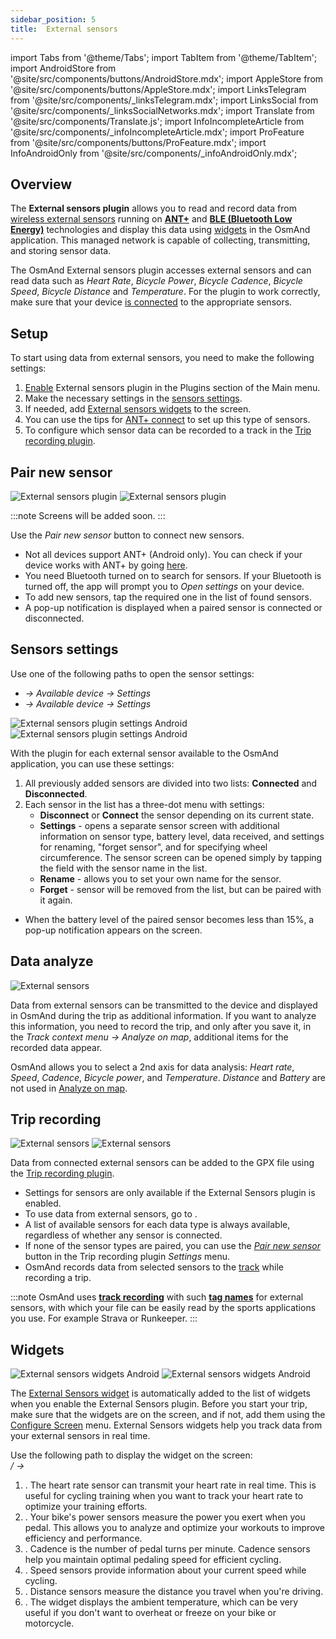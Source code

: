 ```yaml
---
sidebar_position: 5
title:  External sensors
---
```


import Tabs from '@theme/Tabs';
import TabItem from '@theme/TabItem';
import AndroidStore from '@site/src/components/buttons/AndroidStore.mdx';
import AppleStore from '@site/src/components/buttons/AppleStore.mdx';
import LinksTelegram from '@site/src/components/_linksTelegram.mdx';
import LinksSocial from '@site/src/components/_linksSocialNetworks.mdx';
import Translate from '@site/src/components/Translate.js';
import InfoIncompleteArticle from '@site/src/components/_infoIncompleteArticle.mdx';
import ProFeature from '@site/src/components/buttons/ProFeature.mdx';
import InfoAndroidOnly from '@site/src/components/_infoAndroidOnly.mdx';


<InfoIncompleteArticle/>

## Overview

The **External sensors plugin** allows you to read and record data from [wireless external sensors](https://en.wikipedia.org/wiki/Wireless_sensor_network) running on [**ANT+**](https://en.wikipedia.org/wiki/ANT_(network)) and [**BLE (Bluetooth Low Energy)**](https://www.wikiwand.com/en/Bluetooth_Low_Energy) technologies and display this data using [widgets](#widgets) in the OsmAnd application. This managed network is capable of collecting, transmitting, and storing sensor data.  

The OsmAnd External sensors plugin accesses external sensors and can read data such as *Heart Rate*, *Bicycle Power*, *Bicycle Cadence*, *Bicycle Speed*, *Bicycle Distance* and *Temperature*. For the plugin to work correctly, make sure that your device [is connected](#pair-new-sensor) to the appropriate sensors.


## Setup 

To start using data from external sensors, you need to make the following settings:  
 
1. [Enable](../plugins/index.md#enable--disable) External sensors plugin in the Plugins section of the Main menu.    
2. Make the necessary settings in the [sensors settings](#sensors-settings).
3. If needed, add [External sensors widgets](#widgets) to the screen.
4. You can use the tips for [ANT+ connect](https://www.thisisant.com/consumer/ant-101/ant-in-phones) to set up this type of sensors.
5. To configure which sensor data can be recorded to a track in the [Trip recording plugin](#trip-recording).


## Pair new sensor

<Tabs groupId="operating-systems">

<TabItem value="android" label="Android">

![External sensors plugin](@site/static/img/plugins/sensors/external_sensors_pair_sensors_1.png)  ![External sensors plugin](@site/static/img/plugins/sensors/external_sensors_pair_sensors_2.png)  


</TabItem>

<TabItem value="ios" label="iOS">

:::note
Screens will be added soon.
:::

</TabItem>

</Tabs>
 

Use the *Pair new sensor* button to connect new sensors.  

- Not all devices support ANT+ (Android only). You can check if your device works with ANT+ by going [here](https://www.thisisant.com/consumer/ant-101/ant-in-phones).  
- You need Bluetooth turned on to search for sensors. If your Bluetooth is turned off, the app will prompt you to *Open settings* on your device.
- To add new sensors, tap the required one in the list of found sensors.
- A pop-up notification is displayed when a paired sensor is connected or disconnected.  


## Sensors settings

Use one of the following paths to open the sensor settings:  
- *<Translate android="true" ids="shared_string_menu,plugin_settings,external_sensors_plugin_name"/> → Available device → Settings* 
- *<Translate android="true" ids="shared_string_menu,configure_profile,plugins_settings,external_sensors_plugin_name"/> → Available device → Settings*   

![External sensors plugin settings Android](@site/static/img/plugins/sensors/external_sensors_sensor_settings_1.png)  ![External sensors plugin settings Android](@site/static/img/plugins/sensors/external_sensors_sensor_settings_2.png)  

With the plugin for each external sensor available to the OsmAnd application, you can use these settings:  

1. All previously added sensors are divided into two lists: **Connected** and **Disconnected**.
2. Each sensor in the list has a three-dot menu with settings:
    - **Disconnect** or **Connect** the sensor depending on its current state.
    - **Settings** - opens a separate sensor screen with additional information on sensor type, battery level, data received, and settings for renaming, "forget sensor", and for specifying wheel circumference. The sensor screen can be opened simply by tapping the field with the sensor name in the list.
    - **Rename** - allows you to set your own name for the sensor.
    - **Forget** - sensor will be removed from the list, but can be paired with it again.
- When the battery level of the paired sensor becomes less than 15%, a pop-up notification appears on the screen.


## Data analyze

![External sensors](@site/static/img/plugins/sensors/external_sensors_plugin_analyze.png)

Data from external sensors can be transmitted to the device and displayed in OsmAnd during the trip as additional information. If you want to analyze this information, you need to record the trip, and only after you save it, in the *Track context menu → Analyze on map*, additional items for the recorded data appear.  

OsmAnd allows you to select a 2nd axis for data analysis: *Heart rate*, *Speed*, *Cadence*, *Bicycle power*, and *Temperature*. *Distance* and *Battery* are not used in [Analyze on map](../map/tracks-on-map.md#analyze-track-on-map).


## Trip recording

![External sensors](@site/static/img/plugins/sensors/external_sensors_trip_recording_1.png)  ![External sensors](@site/static/img/plugins/sensors/external_sensors_trip_recording_2.png)  

Data from connected external sensors can be added to the GPX file using the [Trip recording plugin](../plugins/trip-recording.md#recording-settings).  

- Settings for sensors are only available if the External Sensors plugin is enabled.
- To use data from external sensors, go to *<Translate android="true" ids="shared_string_menu,plugins_menu_group,record_plugin_name,shared_string_settings,data_settings,external_sensor_widgets"/>*.
- A list of available sensors for each data type is always available, regardless of whether any sensor is connected.
- If none of the sensor types are paired, you can use the [*Pair new sensor*](#pair-new-sensor) button in the Trip recording plugin *Settings* menu.
- OsmAnd records data from selected sensors to the [track](../plugins/trip-recording.md#recorded-gpx-file) while recording a trip.

:::note
OsmAnd uses [**track recording**](../plugins/trip-recording.md#recorded-gpx-file) with such [**tag names**](https://github.com/osmandapp/Osmand/blob/a3b5c637955a5914421d391206c2efb6ee2dff47/OsmAnd-java/src/main/java/net/osmand/GPXUtilities.java#L2476-L2500) for external sensors, with which your file can be easily read by the sports applications you use.  For example Strava or Runkeeper.
:::


## Widgets

![External sensors widgets Android](@site/static/img/plugins/sensors/external-sensors-plugin-wid_1.png)  ![External sensors widgets Android](@site/static/img/plugins/sensors/external-sensors-plugin-wid2.png)  

The [External Sensors widget](../widgets/info-widgets.md#external-sensors-widgets) is automatically added to the list of widgets when you enable the External Sensors plugin. Before you start your trip, make sure that the widgets are on the screen, and if not, add them using the [Configure Screen](../widgets/configure-screen.md) menu. External Sensors widgets help you track data from your external sensors in real time.  

Use the following path to display the widget on the screen:  
*<Translate android="true" ids="shared_string_menu,layer_map_appearance,map_widget_left"/> /<Translate android="true" ids="map_widget_right"/> → <Translate android="true" ids="external_sensor_widgets"/>*   

1. **<Translate android="true" ids="map_widget_ant_heart_rate"/>**. The heart rate sensor can transmit your heart rate in real time. This is useful for cycling training when you want to track your heart rate to optimize your training efforts. 
2. **<Translate android="true" ids="map_widget_ant_bicycle_power"/>**. Your bike's power sensors measure the power you exert when you pedal. This allows you to analyze and optimize your workouts to improve efficiency and performance. 
3. **<Translate android="true" ids="map_widget_ant_bicycle_cadence"/>**. Cadence is the number of pedal turns per minute. Cadence sensors help you maintain optimal pedaling speed for efficient cycling.
4. **<Translate android="true" ids="map_widget_ant_bicycle_speed"/>**. Speed sensors provide information about your current speed while cycling. 
5. **<Translate android="true" ids="map_widget_ant_bicycle_dist"/>**. Distance sensors measure the distance you travel when you're driving.
6. **<Translate android="true" ids="external_device_characteristic_temperature"/>**. The widget displays the ambient temperature, which can be very useful if you don't want to overheat or freeze on your bike or motorcycle. 
